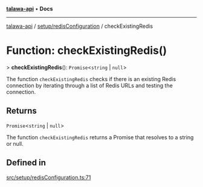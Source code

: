 [**talawa-api**](../../../README.md) • **Docs**

***

[talawa-api](../../../modules.md) / [setup/redisConfiguration](../README.md) / checkExistingRedis

# Function: checkExistingRedis()

\> **checkExistingRedis**(): `Promise`\<`string` \| `null`\>

The function `checkExistingRedis` checks if there is an existing Redis connection by iterating
through a list of Redis URLs and testing the connection.

## Returns

`Promise`\<`string` \| `null`\>

The function `checkExistingRedis` returns a Promise that resolves to a string or null.

## Defined in

[src/setup/redisConfiguration.ts:71](https://github.com/PalisadoesFoundation/talawa-api/blob/c952c7a3bfd4b8b910fbae10313f5402ade5a9d4/src/setup/redisConfiguration.ts#L71)
